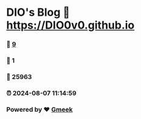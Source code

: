# DIO's Blog :link: https://DIO0v0.github.io 
### :page_facing_up: [9](https://DIO0v0.github.io/tag.html) 
### :speech_balloon: 1 
### :hibiscus: 25963 
### :alarm_clock: 2024-08-07 11:14:59 
### Powered by :heart: [Gmeek](https://github.com/Meekdai/Gmeek)
